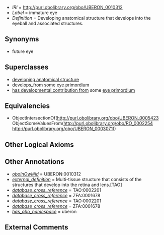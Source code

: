  * *IRI* = http://purl.obolibrary.org/obo/UBERON_0010312
 * *Label* = immature eye
 * *Definition* = Developing anatomical structure that develops into the eyeball and associated structures.

## Synonyms

 * future eye

## Superclasses

 * [developing anatomical structure](../../UBERON/23/UBERON_0005423.md)
 * [develops_from](../../RO/02/RO_0002202.md) some [eye primordium](../../UBERON/71/UBERON_0003071.md)
 * [has developmental contribution from](../../RO/54/RO_0002254.md) some [eye primordium](../../UBERON/71/UBERON_0003071.md)

## Equivalencies

 * ObjectIntersectionOf(<http://purl.obolibrary.org/obo/UBERON_0005423> ObjectSomeValuesFrom(<http://purl.obolibrary.org/obo/RO_0002254> <http://purl.obolibrary.org/obo/UBERON_0003071>))

## Other Logical Axioms


## Other Annotations

 * *[oboInOwl#id](../../id/oboInOwl#id.md)* = UBERON:0010312
 * *[external_definition](../../UBPROP/01/UBPROP_0000001.md)* = Multi-tissue structure that consists of the structures that develop into the retina and lens.[TAO]
 * *[database_cross_reference](../../ef/oboInOwl#hasDbXref.md)* = TAO:0002201
 * *[database_cross_reference](../../ef/oboInOwl#hasDbXref.md)* = ZFA:0001678
 * *[database_cross_reference](../../ef/oboInOwl#hasDbXref.md)* = TAO:0002201
 * *[database_cross_reference](../../ef/oboInOwl#hasDbXref.md)* = ZFA:0001678
 * *[has_obo_namespace](../../ce/oboInOwl#hasOBONamespace.md)* = uberon

## External Comments


